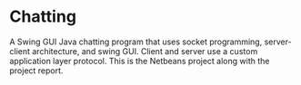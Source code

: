 # Chatting
A Swing GUI Java chatting program that uses socket programming, server-client architecture, and swing GUI. Client and server use a custom application layer protocol. This is the Netbeans project along with the project report.
